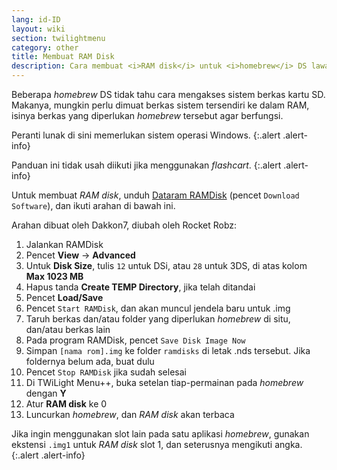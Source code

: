 ```yaml
---
lang: id-ID
layout: wiki
section: twilightmenu
category: other
title: Membuat RAM Disk
description: Cara membuat <i>RAM disk</i> untuk <i>homebrew</i> DS lawas di TWiLight Menu++
---
```


Beberapa *homebrew* DS tidak tahu cara mengakses sistem berkas kartu SD. Makanya, mungkin perlu dimuat berkas sistem tersendiri ke dalam RAM, isinya berkas yang diperlukan *homebrew* tersebut agar berfungsi.

Peranti lunak di sini memerlukan sistem operasi Windows.
{:.alert .alert-info}

Panduan ini tidak usah diikuti jika menggunakan *flashcart*.
{:.alert .alert-info}

Untuk membuat *RAM disk*, unduh [Dataram RAMDisk](https://web.archive.org/web/20240923165935/https://memory.dataram.com/products-and-services/software/ramdisk#freeware) (pencet `Download Software`), dan ikuti arahan di bawah ini.

Arahan dibuat oleh Dakkon7, diubah oleh Rocket Robz:

1. Jalankan RAMDisk
1. Pencet **View** -> **Advanced**
1. Untuk **Disk Size**, tulis `12` untuk DSi, atau `28` untuk 3DS, di atas kolom **Max 1023 MB**
1. Hapus tanda **Create TEMP Directory**, jika telah ditandai
1. Pencet **Load/Save**
1. Pencet `Start RAMDisk`, dan akan muncul jendela baru untuk .img
1. Taruh berkas dan/atau folder yang diperlukan *homebrew* di situ, dan/atau berkas lain
1. Pada program RAMDisk, pencet `Save Disk Image Now`
1. Simpan `[nama rom].img` ke folder `ramdisks` di letak .nds tersebut. Jika foldernya belum ada, buat dulu
1. Pencet `Stop RAMDisk` jika sudah selesai
1. Di TWiLight Menu++, buka setelan tiap-permainan pada *homebrew* dengan **Y**
1. Atur **RAM disk** ke 0
1. Luncurkan *homebrew*, dan *RAM disk* akan terbaca

Jika ingin menggunakan slot lain pada satu aplikasi *homebrew*, gunakan ekstensi `.img1` untuk *RAM disk* slot 1, dan seterusnya mengikuti angka.
{:.alert .alert-info}
